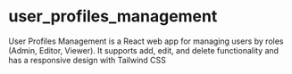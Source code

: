 # user_profiles_management
User Profiles Management is a React web app for managing users by roles (Admin, Editor, Viewer). It supports add, edit, and delete functionality and has a responsive design with Tailwind CSS
